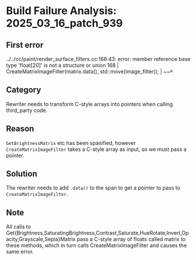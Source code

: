 # Build Failure Analysis: 2025_03_16_patch_939

## First error

../../cc/paint/render_surface_filters.cc:168:43: error: member reference base type 'float[20]' is not a structure or union
  168 |             CreateMatrixImageFilter(matrix.data(), std::move(image_filter));
      |                                     ~~~~~~^~~~~

## Category
Rewriter needs to transform C-style arrays into pointers when calling third_party code.

## Reason
`GetBrightnessMatrix` etc has been spanified, however `CreateMatrixImageFilter` takes a C-style array as input, so we must pass a pointer.

## Solution
The rewriter needs to add `.data()` to the span to get a pointer to pass to `CreateMatrixImageFilter`.

## Note
All calls to Get{Brightness,SaturatingBrightness,Contrast,Saturate,HueRotate,Invert,Opacity,Grayscale,Sepia}Matrix pass a C-style array of floats called matrix to these methods, which in turn calls CreateMatrixImageFilter and causes the same error.